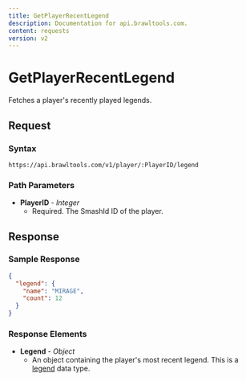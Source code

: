 ```yaml
---
title: GetPlayerRecentLegend
description: Documentation for api.brawltools.com.
content: requests
version: v2
---
```


# GetPlayerRecentLegend

Fetches a player's recently played legends.

## Request

### Syntax

`https://api.brawltools.com/v1/player/:PlayerID/legend`

### Path Parameters

- **PlayerID** - _Integer_
  - Required. The SmashId ID of the player.

## Response

### Sample Response

```json
{
  "legend": {
    "name": "MIRAGE",
    "count": 12
  }
}
```

### Response Elements

- **Legend** - _Object_
  - An object containing the player's most recent legend. This is a <a href="../../../datatypes/legend">legend</a> data type.
